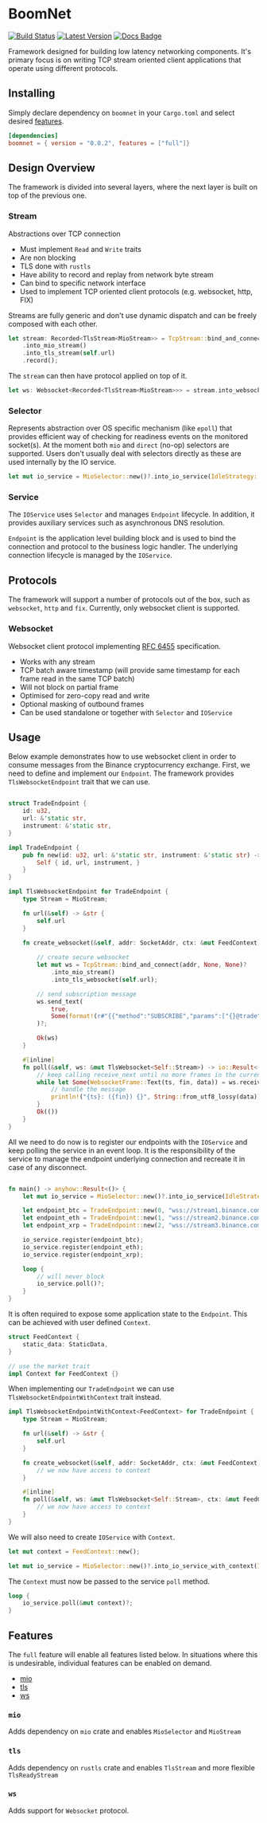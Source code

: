 # BoomNet 
[![Build Status]][actions] [![Latest Version]][crates.io] [![Docs Badge]][docs]

[Build Status]: https://img.shields.io/endpoint.svg?url=https%3A%2F%2Factions-badge.atrox.dev%2Fhavefuntrading%2Fboomnet%2Fbadge%3Fref%3Dmain&style=flat&label=build&logo=none
[actions]: https://actions-badge.atrox.dev/havefuntrading/boomnet/goto?ref=main
[Latest Version]: https://img.shields.io/crates/v/boomnet.svg
[crates.io]: https://crates.io/crates/boomnet
[Docs Badge]: https://docs.rs/boomnet/badge.svg
[docs]: https://docs.rs/boomnet

Framework designed for building low latency networking components. It's primary focus is
on writing TCP stream oriented client applications that operate using different protocols.

## Installing
Simply declare dependency on `boomnet` in your `Cargo.toml` and select desired [features](#features).
```toml
[dependencies]
boomnet = { version = "0.0.2", features = ["full"]}
```

## Design Overview

The framework is divided into several layers, where the next layer is built on top of the
previous one.

### Stream
Abstractions over TCP connection
* Must implement `Read` and `Write` traits
* Are non blocking
* TLS done with `rustls`
* Have ability to record and replay from network byte stream
* Can bind to specific network interface
* Used to implement TCP oriented client protocols (e.g. websocket, http, FIX)

Streams are fully generic and don't use dynamic dispatch and can be freely composed with
each other.

```rust
let stream: Recorded<TlsStream<MioStream>> = TcpStream::bind_and_connect(addr, self.net_iface, None)?
    .into_mio_stream()
    .into_tls_stream(self.url)
    .record();
```

The `stream` can then have protocol applied on top of it.
```rust
let ws: Websocket<Recorded<TlsStream<MioStream>>> = stream.into_websocket(self.url);
```

### Selector
Represents abstraction over OS specific mechanism (like `epoll`) that provides efficient way of checking
for readiness events on the monitored socket(s). At the moment both `mio` and `direct` (no-op) selectors
are supported. Users don't usually deal with selectors directly as these are used internally by the IO service.

```rust
let mut io_service = MioSelector::new()?.into_io_service(IdleStrategy::Sleep(Duration::from_millis(1)));
```

### Service
The `IOService` uses `Selector` and manages `Endpoint` lifecycle. In addition, it provides auxiliary
services such as asynchronous DNS resolution.

`Endpoint` is the application level building block and is used to bind the connection and protocol to the business
logic handler. The underlying connection lifecycle is managed by the `IOService`.

## Protocols

The framework will support a number of protocols out of the box, such as `websocket`, `http` and `fix`. Currently,
only websocket client is supported.

### Websocket

Websocket client protocol implementing [RFC 6455](https://datatracker.ietf.org/doc/html/rfc6455) specification.

* Works with any stream
* TCP batch aware timestamp (will provide same timestamp for each frame read in the same TCP batch)
* Will not block on partial frame
* Optimised for zero-copy read and write
* Optional masking of outbound frames
* Can be used standalone or together with `Selector` and `IOService`

## Usage

Below example demonstrates how to use websocket client in order to consume messages from the Binance cryptocurrency
exchange. First, we need to define and implement our `Endpoint`. The framework provides `TlsWebsocketEndpoint` trait
that we can use.

```rust

struct TradeEndpoint {
    id: u32,
    url: &'static str,
    instrument: &'static str,
}

impl TradeEndpoint {
    pub fn new(id: u32, url: &'static str, instrument: &'static str) -> TradeEndpoint {
        Self { id, url, instrument, }
    }
}

impl TlsWebsocketEndpoint for TradeEndpoint {
    type Stream = MioStream;

    fn url(&self) -> &str {
        self.url
    }

    fn create_websocket(&self, addr: SocketAddr, ctx: &mut FeedContext) -> io::Result<TlsWebsocket<Self::Stream>> {
        
        // create secure websocket
        let mut ws = TcpStream::bind_and_connect(addr, None, None)?
            .into_mio_stream()
            .into_tls_websocket(self.url);

        // send subscription message
        ws.send_text(
            true,
            Some(format!(r#"{{"method":"SUBSCRIBE","params":["{}@trade"],"id":1}}"#, self.instrument).as_bytes()),
        )?;

        Ok(ws)
    }

    #[inline]
    fn poll(&self, ws: &mut TlsWebsocket<Self::Stream>) -> io::Result<()> {
        // keep calling receive_next until no more frames in the current batch
        while let Some(WebsocketFrame::Text(ts, fin, data)) = ws.receive_next()? {
            // handle the message
            println!("{ts}: ({fin}) {}", String::from_utf8_lossy(data));
        }
        Ok(())
    }
}
```

All we need to do now is to register our endpoints with the `IOService` and keep polling the service in an event loop.
It is the responsibility of the service to manage the endpoint underlying connection and recreate it in case of any
disconnect.

```rust

fn main() -> anyhow::Result<()> {
    let mut io_service = MioSelector::new()?.into_io_service(IdleStrategy::Sleep(Duration::from_millis(1)));

    let endpoint_btc = TradeEndpoint::new(0, "wss://stream1.binance.com:443/ws", None, "btcusdt");
    let endpoint_eth = TradeEndpoint::new(1, "wss://stream2.binance.com:443/ws", None, "ethusdt");
    let endpoint_xrp = TradeEndpoint::new(2, "wss://stream3.binance.com:443/ws", None, "xrpusdt");

    io_service.register(endpoint_btc);
    io_service.register(endpoint_eth);
    io_service.register(endpoint_xrp);

    loop {
        // will never block
        io_service.poll()?;
    }
}
```

It is often required to expose some application state to the `Endpoint`. This can be achieved with user defined `Context`.

```rust
struct FeedContext {
    static_data: StaticData,
}

// use the market trait
impl Context for FeedContext {}
```

When implementing our `TradeEndpoint` we can use `TlsWebsocketEndpointWithContext` trait instead.
```rust
impl TlsWebsocketEndpointWithContext<FeedContext> for TradeEndpoint {
    type Stream = MioStream;

    fn url(&self) -> &str {
        self.url
    }

    fn create_websocket(&self, addr: SocketAddr, ctx: &mut FeedContext) -> io::Result<TlsWebsocket<Self::Stream>> {
        // we now have access to context
    }

    #[inline]
    fn poll(&self, ws: &mut TlsWebsocket<Self::Stream>, ctx: &mut FeedContext) -> io::Result<()> {
        // we now have access to context
    }
}
```

We will also need to create `IOService` with `Context`.

```rust
let mut context = FeedContext::new();

let mut io_service = MioSelector::new()?.into_io_service_with_context(IdleStrategy::Sleep(Duration::from_millis(1)), &mut context);
```

The `Context` must now be passed to the service `poll` method.
```rust
loop {
    io_service.poll(&mut context)?;
}
```

## Features

The `full` feature will enable all features listed below. In situations where this is undesirable, individual
features can be enabled on demand.

* [mio](#mio)
* [tls](#tls)
* [ws](#ws)

### `mio`
Adds dependency on `mio` crate and enables `MioSelector` and `MioStream`

### `tls`
Adds dependency on `rustls` crate and enables `TlsStream` and more flexible `TlsReadyStream`

### `ws`
Adds support for `Websocket` protocol.
